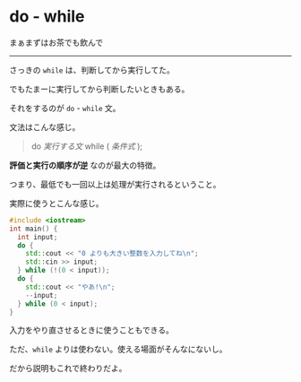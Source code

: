 # do - while

まぁまずはお茶でも飲んで

---

さっきの `while` は、判断してから実行してた。

でもたまーに実行してから判断したいときもある。

それをするのが `do` - `while` 文。

文法はこんな感じ。

> do *実行する文* while ( *条件式* );

**評価と実行の順序が逆** なのが最大の特徴。

つまり、最低でも一回以上は処理が実行されるということ。

実際に使うとこんな感じ。

```cpp
#include <iostream>
int main() {
  int input;
  do {
    std::cout << "0 よりも大きい整数を入力してね\n";
    std::cin >> input;
  } while (!(0 < input));
  do {
    std::cout << "やあ!\n";
    --input;
  } while (0 < input);
}
```

入力をやり直させるときに使うこともできる。

ただ、`while` よりは使わない。使える場面がそんなにないし。

だから説明もこれで終わりだよ。
